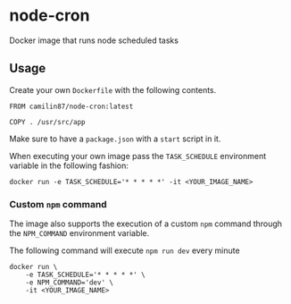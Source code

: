 # node-cron  
Docker image that runs node scheduled tasks

## Usage  
Create your own `Dockerfile` with the following contents.

```
FROM camilin87/node-cron:latest

COPY . /usr/src/app
```

Make sure to have a `package.json` with a `start` script in it.

When executing your own image pass the `TASK_SCHEDULE` environment variable in the following fashion:

```
docker run -e TASK_SCHEDULE='* * * * *' -it <YOUR_IMAGE_NAME>
```

### Custom `npm` command  

The image also supports the execution of a custom `npm` command through the `NPM_COMMAND` environment variable.

The following command will execute `npm run dev` every minute

```
docker run \
    -e TASK_SCHEDULE='* * * * *' \
    -e NPM_COMMAND='dev' \
    -it <YOUR_IMAGE_NAME>
```
